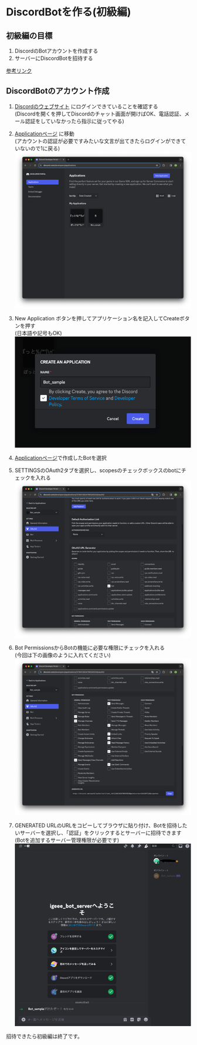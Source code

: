 # DiscordBotを作る(初級編)
## 初級編の目標
1. DiscordのBotアカウントを作成する
1. サーバーにDiscordBotを招待する

[参考リンク](https://discordpy.readthedocs.io/ja/latest/discord.html)


## DiscordBotのアカウント作成
1. [Discordのウェブサイト](https://discord.com/) にログインできていることを確認する<br>
(Discordを開くを押してDiscordのチャット画面が開けばOK、電話認証、メール認証をしていなかったら指示に従ってやる)

1. [Applicationページ](https://discord.com/developers/applications) に移動 <br>
(アカウントの認証が必要ですみたいな文言が出てきたらログインができていないので1に戻る)<bt>
![alt text](application_page.png)

1. New Application ボタンを押してアプリケーション名を記入してCreateボタンを押す<br>
(日本語や記号もOK)<br>
![alt text](name_sample.png)

1. [Applicationページ](https://discord.com/developers/applications)で作成したBotを選択

1. SETTINGSのOAuth2タブを選択し、scopesのチェックボックスのbotにチェックを入れる<br>
![alt text](bot_check.png)

1. Bot PermissionsからBotの機能に必要な権限にチェックを入れる<br>
(今回は下の画像のように入れてください)<br>
![alt text](bot_permission.png)

1. GENERATED URLのURLをコピーしてブラウザに貼り付け、Botを招待したいサーバーを選択し、「認証」をクリックするとサーバーに招待できます<br>
(Botを追加するサーバー管理権限が必要です)
![alt text](bot_invitation.png)


招待できたら初級編は終了です。
